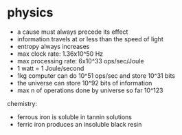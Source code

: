 # physics

- a cause must always precede its effect
- information travels at or less than the speed of light
- entropy always increases
- max clock rate: 1.36x10^50 Hz
- max processing rate: 6x10^33 ops/sec/Joule
- 1 watt = 1 Joule/second
- 1kg computer can do 10^51 ops/sec and store 10^31 bits
- the universe can store 10^92 bits of information
- max n of operations done by universe so far 10^123


chemistry:

- ferrous iron is soluble in tannin solutions
- ferric iron produces an insoluble black resin
